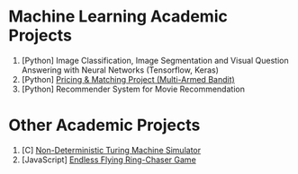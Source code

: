 <!-- 
# Master's Thesis
[Towards Efficient Training in Deep Learning Side-Channel Attacks](https://github.com/luca-castellazzi/EfficientTraining_DLSCA)
-->

# Machine Learning Academic Projects
1. [Python] Image Classification, Image Segmentation and Visual Question Answering with Neural Networks (Tensorflow, Keras)
2. [Python] [Pricing & Matching Project (Multi-Armed Bandit)](https://github.com/fabio-barbieri/DIA-project-2021-Pricing-and-Matching)
3. [Python] Recommender System for Movie Recommendation
<!-- 
1. [Image Classification, Image Segmentation and Visual Question Answering with Neural Networks with Python (Tensorflow, Keras)]()
3. [Recommender System for Movie Recommendation in Python]()
4. Data Mining Project on real-world data in Python (cannot be shared due to NDA Contract)
-->

# Other Academic Projects
1. [C] [Non-Deterministic Turing Machine Simulator](https://github.com/luca-castellazzi/API_project_2017-2018)
2. [JavaScript] [Endless Flying Ring-Chaser Game](https://github.com/luca-castellazzi/Computer-Graphics_project_2020-2021)

<!--
Here are some ideas to get you started:

- 🔭 I’m currently working on ...
- 🌱 I’m currently learning ...
- 👯 I’m looking to collaborate on ...
- 🤔 I’m looking for help with ...
- 💬 Ask me about ...
- 📫 How to reach me: ...
- 😄 Pronouns: ...
- ⚡ Fun fact: ...
-->

